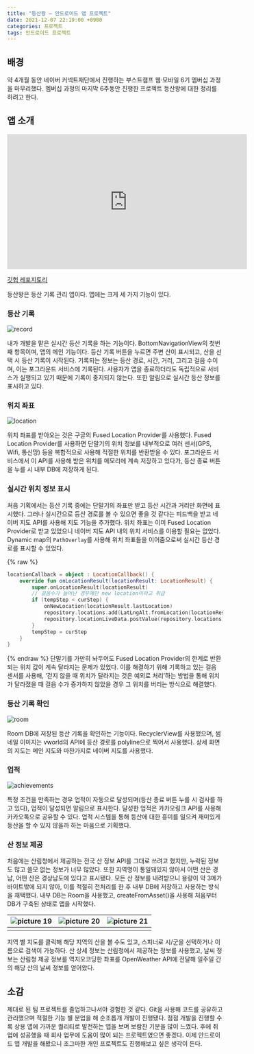 ```yaml
---
title: "등산왕 – 안드로이드 앱 프로젝트"
date: 2021-12-07 22:19:00 +0900
categories: 프로젝트
tags: 안드로이드 프로젝트
---
```

## 배경
약 4개월 동안 네이버 커넥트재단에서 진행하는 부스트캠프 웹·모바일 6기 멤버십 과정을 마무리했다. 멤버십 과정의 마지막 6주동안 진행한 프로젝트 등산왕에 대한 정리를 하려고 한다.
## 앱 소개

<iframe width="560" height="315" src="https://www.youtube.com/embed/LPlyWg49n0w" title="YouTube video player" frameborder="0" allow="accelerometer; autoplay; clipboard-write; encrypted-media; gyroscope; picture-in-picture" allowfullscreen></iframe>

[깃헙 레포지토리](https://github.com/boostcampwm-2021/Android09-MountainKing)

등산왕은 등산 기록 관리 앱이다. 앱에는 크게 세 가지 기능이 있다.

### 등산 기록

![record](/images/record.webp)

내가 개발을 맡은 실시간 등산 기록을 하는 기능이다. BottomNavigationView의 첫번째 항목이며, 앱의 메인 기능이다. 등산 기록 버튼을 누르면 주변 산이 표시되고, 산을 선택 시 등산 기록이 시작된다. 기록되는 정보는 등산 경로, 시간, 거리, 그리고 걸음 수이며, 이는 포그라운드 서비스에 기록된다. 사용자가 앱을 종료하더라도 독립적으로 서비스가 실행되고 있기 때문에 기록이 중지되지 않는다. 또한 알림으로 실시간 등산 정보를 표시하고 있다.

### 위치 좌표

![location](/images/location.webp)

위치 좌표를 받아오는 것은 구글의 Fused Location Provider를 사용했다. Fused Location Provider를 사용하면 단말기의 위치 정보를 내부적으로 여러 센서(GPS, Wifi, 통신망) 등을 복합적으로 사용해 적절한 위치를 반환받을 수 있다. 포그라운드 서비스에서 이 API를 사용해 받은 위치를 메모리에 계속 저장하고 있다가, 등산 종료 버튼을 누를 시 내부 DB에 저장하게 된다.

### 실시간 위치 정보 표시

처음 기획에서는 등산 기록 중에는 단말기의 좌표만 받고 등산 시간과 거리만 화면에 표시했다. 그러나 실시간으로 등산 경로를 볼 수 있으면 좋을 것 같다는 피드백을 받고 네이버 지도 API를 사용해 지도 기능을 추가했다. 위치 좌표는 이미 Fused Location Provider로 받고 있었으니 네이버 지도 API 내의 위치 서비스를 이용할 필요는 없었다. Dynamic map의 `PathOverlay`를 사용해 위치 좌표들을 이어줌으로써 실시간 등산 경로를 표시할 수 있었다.

{% raw %}
```kotlin
locationCallback = object : LocationCallback() {
    override fun onLocationResult(locationResult: LocationResult) {
        super.onLocationResult(locationResult)
        // 걸음수가 늘어난 경우에만 new location이라고 취급
        if (tempStep < curStep) {
            onNewLocation(locationResult.lastLocation)
            repository.locations.add(LatLngAlt.fromLocation(locationResult.lastLocation))
            repository.locationLiveData.postValue(repository.locations)
        }
        tempStep = curStep
    }
}
```
{% endraw %}
단말기를 가만히 놔두어도 Fused Location Provider의 한계로 반환되는 위치 값이 계속 달라지는 문제가 있었다. 이를 해결하기 위해 기록하고 있는 걸음 센서를 사용해, ‘걷지 않을 때 위치가 달라지는 것은 예외로 처리’하는 방법을 통해 위치가 달라졌을 때 걸음 수가 증가하지 않았을 경우 그 위치를 버리는 방식으로 해결했다.

### 등산 기록 확인

![room](/images/room.webp)

Room DB에 저장된 등산 기록을 확인하는 기능이다. RecyclerView를 사용했으며, 썸네일 이미지는 vworld의 API에 등산 경로를 polyline으로 찍어서 사용했다. 상세 화면의 지도는 메인 지도와 마찬가지로 네이버 지도를 사용했다.

### 업적

![achievements](/images/achievements.webp)

특정 조건을 만족하는 경우 업적이 자동으로 달성되며(등산 종료 버튼 누를 시 검사를 하고 있다), 업적이 달성되면 알림으로 표시한다. 달성한 업적은 카카오링크 API를 사용해 카카오톡으로 공유할 수 있다. 업적 시스템을 통해 등산에 대한 흥미를 일으켜 재미있게 등산을 할 수 있지 않을까 하는 마음으로 기획했다.

### 산 정보 제공
처음에는 산림청에서 제공하는 전국 산 정보 API를 그대로 쓰려고 했지만, 누락된 정보도 많고 쓸모 없는 정보가 너무 많았다. 또한 지역명이 통일돼있지 않아서 어떤 산은 경남, 어떤 산은 경상남도에 있다고 표시됐다. 모든 산 정보를 내려받으니 용량이 약 3메가바이트밖에 되지 않아, 이를 적절히 전처리를 한 후 내부 DB에 저장하고 사용하는 방식을 채택했다. 내부 DB는 Room을 사용했고, createFromAsset()을 사용해 처음부터 DB가 구축된 상태로 앱을 시작했다.

| ![picture 19](https://i.imgur.com/2KaKxgp.png) | ![picture 20](https://i.imgur.com/ehaSf0x.png) | ![picture 21](https://i.imgur.com/ARlSIbG.png) |
|--|--|--|
||||

지역 별 지도를 클릭해 해당 지역의 산을 볼 수도 있고, 스피너로 시/군을 선택하거나 이름으로 검색이 가능하다. 산 상세 정보는 산림청에서 제공하는 정보를 사용했고, 날씨 정보는 산림청 제공 정보를 역지오코딩한 좌표를 OpenWeather API에 전달해 일주일 간의 해당 산의 날씨 정보를 얻어왔다.

## 소감

제대로 된 팀 프로젝트를 졸업하고나서야 경험한 것 같다. Git을 사용해 코드를 공유하고 관리했으며 적절한 기능 별 분업을 해 순조롭개 개발이 진행됐다. 점점 개발을 진행할 수록 상용 앱에 가까운 퀄리티로 발전하는 앱을 보며 보람찬 기분을 많이 느꼈다. 후에 취업에 성공했을 때 회사 업무에 도움이 많이 되는 프로젝트였으면 좋겠다. 이제 안드로이드 앱 개발을 해봤으니 조그마한 개인 프로젝트도 진행해보고 싶은 생각이 든다.